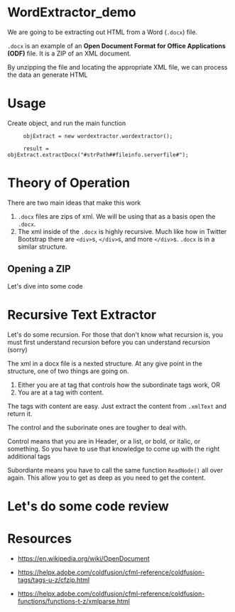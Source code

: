 # WordExtractor_demo
We are going to be extracting out HTML from a Word (`.docx`) file.

`.docx` is an example of an **Open Document Format for Office Applications (ODF)** file. It is a ZIP of an XML document.

By unzipping the file and locating the appropriate XML file, we can process the data an generate HTML

# Usage

Create object, and run the main function

```
     objExtract = new wordextractor.wordextractor();

     result = objExtract.extractDocx("#strPath##fileinfo.serverfile#");

```


# Theory of Operation

There are two main ideas that make this work

1. `.docx` files are zips of xml. We will be using that as a basis open the `.docx`.
2. The xml inside of the `.docx` is highly recursive. Much like how in Twitter Bootstrap there are `<div>`s, `</div>`s, and more `</div>`s. `.docx` is in a similar structure.

## Opening a ZIP

Let's dive into some code


# Recursive Text Extractor

Let's do some recursion. For those that don't know what recursion is, you must first understand recursion before you can understand recursion (sorry)

The xml in a docx file is a nexted structure. At any give point in the structure, one of two things are going on. 

1. Either you are at tag that controls how the subordinate tags work, OR
2. You are at a tag with content.

The tags with content are easy. Just extract the content from `.xmlText` and return it.

The control and the suborinate ones are tougher to deal with.

Control means that you are in Header, or a list, or bold, or italic, or something. So you have to use that knowledge to come up with the right additional tags

Subordiante means you have to call the same function `ReadNode()` all over again. This allow you to get as deep as you need to get the content.


# Let's do some code review



# Resources

- https://en.wikipedia.org/wiki/OpenDocument

- https://helpx.adobe.com/coldfusion/cfml-reference/coldfusion-tags/tags-u-z/cfzip.html

- https://helpx.adobe.com/coldfusion/cfml-reference/coldfusion-functions/functions-t-z/xmlparse.html
